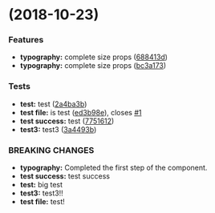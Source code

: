 <a name=""></a>
#  (2018-10-23)


### Features

* **typography:** complete size props ([688413d](https://github.com/Adherentman/xyzUI/commit/688413d))
* **typography:** complete size props ([bc3a173](https://github.com/Adherentman/xyzUI/commit/bc3a173))


### Tests

* **test:** test ([2a4ba3b](https://github.com/Adherentman/xyzUI/commit/2a4ba3b))
* **test file:** is test ([ed3b98e](https://github.com/Adherentman/xyzUI/commit/ed3b98e)), closes [#1](https://github.com/Adherentman/xyzUI/issues/1)
* **test success:** test ([7751612](https://github.com/Adherentman/xyzUI/commit/7751612))
* **test3:** test3 ([3a4493b](https://github.com/Adherentman/xyzUI/commit/3a4493b))


### BREAKING CHANGES

* **typography:** Completed the first step of the component.
* **test success:** test success
* **test:** big test
* **test3:** test3!!
* **test file:** test!



